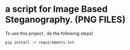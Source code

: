 # a script for Image Based Steganography. (PNG FILES)
To use this project , do the following steps!
```
pip install -r requirements.txt
```
